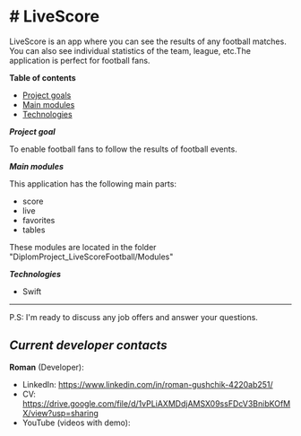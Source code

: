 # # **LiveScore**

LiveScore is an app where you can see the results of any football matches. You can also see individual statistics of the team, league, etc.The application is perfect for football fans.

**Table of contents**

- [Project goals](#project-goals)
- [Main modules](#main-modules)
- [Technologies](#technologies)

**_Project goal_** <a name="project-goals"></a>  

To enable football fans to follow the results of football events.

**_Main modules_** <a name="main-modules"></a>  

This application has the following main parts:

- score
- live
- favorites
- tables

These modules are located in the folder "DiplomProject_LiveScoreFootball/Modules" 

**_Technologies_** <a name="technologies"></a>  

- Swift

---

P.S:
I'm ready to discuss any job offers and answer your questions. 

## **_Current developer contacts_**

**Roman** (Developer):

- LinkedIn: https://www.linkedin.com/in/roman-gushchik-4220ab251/
- CV: https://drive.google.com/file/d/1vPLiAXMDdjAMSX09ssFDcV3BnibKOfMX/view?usp=sharing
- YouTube (videos with demo): 

